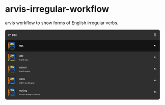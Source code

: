 # arvis-irregular-workflow

arvis workflow to show forms of English irregular verbs.

![](./demo.png)
